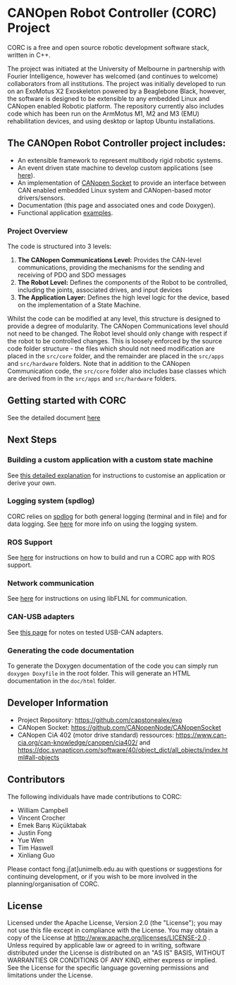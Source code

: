# CANOpen Robot Controller (CORC) Project

CORC is a free and open source robotic development software stack, written in C++.

The project was initiated at the University of Melbourne in partnership with Fourier Intelligence, however has welcomed (and continues to welcome) collaborators from all institutions. The project was initially developed to run on an ExoMotus X2 Exoskeleton powered by a Beaglebone Black, however, the software is designed to be extensible to any embedded Linux and CANopen enabled Robotic platform. The repository currently also includes code which has been run on the ArmMotus M1, M2 and M3 (EMU) rehabilitation devices, and using desktop or laptop Ubuntu installations.

## The CANOpen Robot Controller project includes:

- An extensible framework to represent multibody rigid robotic systems.
- An event driven state machine to develop custom applications (see [here](doc/3.Software/CustomApplication.md)).
- An implementation of [CANopen Socket](https://github.com/CANopenNode/CANopenSocket) to provide an interface between CAN enabled embedded Linux system and CANopen-based motor drivers/sensors.
- Documentation (this page and associated ones and code Doxygen).
- Functional application [examples](doc/1.GettingStarted/GettingStarted.md).

### Project Overview

The code is structured into 3 levels:

1. **The CANopen Communications Level:** Provides the CAN-level communications, providing the mechanisms for the sending and receiving of PDO and SDO messages
2. **The Robot Level:** Defines the components of the Robot to be controlled, including the joints, associated drives, and input devices
3. **The Application Layer:** Defines the high level logic for the device, based on the implementation of a State Machine.

Whilst the code can be modified at any level, this structure is designed to provide a degree of modularity. The CANopen Communications level should not need to be changed. The Robot level should only change with respect if the robot to be controlled changes. This is loosely enforced by the source code folder structure - the files which should not need modification are placed in the `src/core` folder, and the remainder are placed in the `src/apps` and `src/hardware` folders. Note that in addition to the CANopen Communication code, the `src/core` folder also includes base classes which are derived from in the `src/apps` and `src/hardware` folders. 

## Getting started with CORC
See the detailed document [here](doc/1.GettingStarted/GettingStarted.md) 

## Next Steps
### Building a custom application with a custom state machine
See [this detailed explanation](doc/3.Software/CustomApplication.md) for instructions to customise an application or derive your own.

### Logging system (spdlog)
CORC relies on [spdlog](https://github.com/gabime/spdlog) for both general logging (terminal and in file) and for data logging.
See [here](doc/3.Software/Logging.md) for more info on using the logging system.

### ROS Support
See [here](doc/1.GettingStarted/AdvancedSimulationAndHardwareTesting.md) for instructions on how to build and run a CORC app with ROS support.

### Network communication
See [here](doc/3.Software/NetworkCommunication.md) for instructions on using libFLNL for communication.

### CAN-USB adapters
See [this page](doc/2.Hardware/USBCANadapters.md) for notes on tested USB-CAN adapters.

### Generating the code documentation
To generate the Doxygen documentation of the code you can simply run `doxygen Doxyfile` in the root folder. This will generate an HTML documentation in the `doc/html` folder.

## Developer Information

- Project Repository: https://github.com/capstonealex/exo
- CANopen Socket: https://github.com/CANopenNode/CANopenSocket
- CANopen CiA 402 (motor drive standard) ressources: https://www.can-cia.org/can-knowledge/canopen/cia402/ and https://doc.synapticon.com/software/40/object_dict/all_objects/index.html#all-objects


## Contributors
The following individuals have made contributions to CORC:

- William Campbell
- Vincent Crocher
- Emek Barış Küçüktabak 
- Justin Fong
- Yue Wen
- Tim Haswell
- Xinliang Guo

Please contact fong.j[at]unimelb.edu.au with questions or suggestions for continuing development, or if you wish to be more involved in the planning/organisation of CORC.

## License
Licensed under the Apache License, Version 2.0 (the "License"); you may not use this file except in compliance with the License. You may obtain a copy of the License at http://www.apache.org/licenses/LICENSE-2.0 .
Unless required by applicable law or agreed to in writing, software distributed under the License is distributed on an "AS IS" BASIS, WITHOUT WARRANTIES OR CONDITIONS OF ANY KIND, either express or implied. See the License for the specific language governing permissions and limitations under the License.

